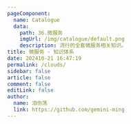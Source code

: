 ```yaml
---
pageComponent: 
  name: Catalogue
  data: 
    path: 36.微服务
    imgUrl: /img/catalogue/default.png
    description: 流行的全套微服务相关知识。
title: 微服务 - 知识体系
date: 202410-21 16:47:19
permalink: /clouds/
sidebar: false
article: false
comment: false
editLink: false
author: 
  name: 泪伤荡
  link: https://github.com/gemini-ming
---
```

